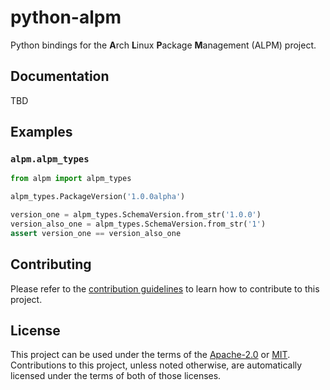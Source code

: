 # python-alpm

Python bindings for the **A**rch **L**inux **P**ackage **M**anagement (ALPM) project.

## Documentation

TBD

## Examples

### `alpm.alpm_types`

```python
from alpm import alpm_types

alpm_types.PackageVersion('1.0.0alpha')

version_one = alpm_types.SchemaVersion.from_str('1.0.0')
version_also_one = alpm_types.SchemaVersion.from_str('1')
assert version_one == version_also_one
```

## Contributing

Please refer to the [contribution guidelines] to learn how to contribute to this project.

## License

This project can be used under the terms of the [Apache-2.0] or [MIT].
Contributions to this project, unless noted otherwise, are automatically licensed under the terms of both of those licenses.

[contribution guidelines]: ../CONTRIBUTING.md
[Apache-2.0]: ../LICENSES/Apache-2.0.txt
[MIT]: ../LICENSES/MIT.txt
